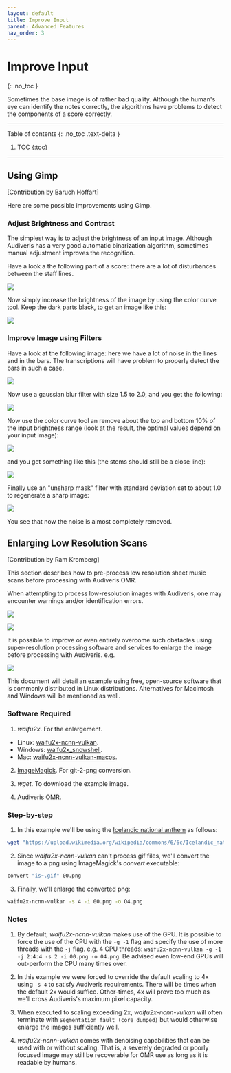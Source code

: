 ```yaml
---
layout: default
title: Improve Input
parent: Advanced Features
nav_order: 3
---
```

# Improve Input
{: .no_toc }

Sometimes the base image is of rather bad quality.
Although the human's eye can identify the notes correctly, the algorithms have problems to detect
the components of a score correctly.

---
Table of contents
{: .no_toc .text-delta }

1. TOC
{:toc}
---

## Using Gimp

[Contribution by Baruch Hoffart]

Here are some possible improvements using Gimp.

### Adjust Brightness and Contrast

The simplest way is to adjust the brightness of an input image.
Although Audiveris has a very good automatic binarization algorithm, sometimes manual adjustment
improves the recognition.

Have a look a the following part of a score: there are a lot of disturbances between the staff lines.

![](../assets/images/adjust_brightness_1.png)

Now simply increase the brightness of the image by using the color curve tool.
Keep the dark parts black, to get an image like this:

![](../assets/images/adjust_brightness_2.png)

### Improve Image using Filters

Have a look at the following image: here we have a lot of noise in the lines and in the bars.
The transcriptions will have problem to properly detect the bars in such a case.

![](../assets/images/adjust_filter_1.png)

Now use a gaussian blur filter with size 1.5 to 2.0, and you get the following:

![](../assets/images/adjust_filter_2.png)

Now use the color curve tool an remove about the top and bottom 10% of the input brightness range
(look at the result, the optimal values depend on your input image):

![](../assets/images/adjust_filter_brightness.png)

and you get something like this (the stems should still be a close line):

![](../assets/images/adjust_filter_3.png)

Finally use an "unsharp mask" filter with standard deviation set to about 1.0 to regenerate a sharp image:

![](../assets/images/adjust_filter_4.png)

You see that now the noise is almost completely removed.

## Enlarging Low Resolution Scans

[Contribution by Ram Kromberg]

This section describes how to pre-process low resolution sheet music scans before processing with Audiveris OMR.

When attempting to process low-resolution images with Audiveris, one may encounter warnings and/or identification errors.

![](../assets/images/enlarge_warning_interline_value.png)


![](../assets/images/enlarge_failed_omr.png)

It is possible to improve or even entirely overcome such obstacles using super-resolution processing software and services to enlarge the image before processing with Audiveris. e.g.

![](../assets/images/enlarge_successful_omr.png)

This document will detail an example using free, open-source software that is commonly distributed in Linux distributions. Alternatives for Macintosh and Windows will be mentioned as well.

### Software Required

1. _waifu2x_. For the enlargement.

* Linux: [waifu2x-ncnn-vulkan](https://github.com/nihui/waifu2x-ncnn-vulkan).
* Windows: [waifu2x_snowshell](https://github.com/YukihoAA/waifu2x_snowshell).
* Mac: [waifu2x-ncnn-vulkan-macos](https://github.com/moeoverflow/waifu2x-ncnn-vulkan-macos).

2. [ImageMagick](https://imagemagick.org). For git-2-png conversion.

3. _wget_. To download the example image.

4. Audiveris OMR.

### Step-by-step

1. In this example we'll be using the [Icelandic national anthem](https://commons.wikimedia.org/wiki/File:Icelandic_national_anthem_sheet_music.gif) as follows:  
```bash
wget "https://upload.wikimedia.org/wikipedia/commons/6/6c/Icelandic_national_anthem_sheet_music.gif"
```

2. Since _waifu2x-ncnn-vulkan_ can't process gif files, we'll convert the image to a png using ImageMagick's _convert_ executable:  
```bash
convert "is~.gif" 00.png
```

3. Finally, we'll enlarge the converted png:  
```bash
waifu2x-ncnn-vulkan -s 4 -i 00.png -o O4.png
```

### Notes

1. By default, _waifu2x-ncnn-vulkan_ makes use of the GPU. It is possible to force the use of the CPU with the `-g -1` flag and specify the use of more threads with the `-j` flag. e.g. 4 CPU threads: `waifu2x-ncnn-vulkan -g -1 -j 2:4:4 -s 2 -i 00.png -o 04.png`.
Be advised even low-end GPUs will out-perform the CPU many times over.

2. In this example we were forced to override the default scaling to 4x using `-s 4` to satisfy Audiveris requirements. There will be times when the default 2x would suffice. Other-times, 4x will prove too much as we'll cross Audiveris's maximum pixel capacity.

3. When executed to scaling exceeding 2x, _waifu2x-ncnn-vulkan_ will often terminate with `Segmentation fault (core dumped)` but would otherwise enlarge the images sufficiently well.

4. _waifu2x-ncnn-vulkan_ comes with denoising capabilities that can be used with or without scaling.
That is, a severely degraded or poorly focused image may still be recoverable for OMR use
as long as it is readable by humans.
